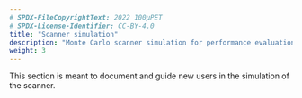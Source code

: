 ```yaml
---
# SPDX-FileCopyrightText: 2022 100µPET
# SPDX-License-Identifier: CC-BY-4.0
title: "Scanner simulation"
description: "Monte Carlo scanner simulation for performance evaluation."
weight: 3
---
```


This section is meant to document and guide new users in the simulation of the scanner.
